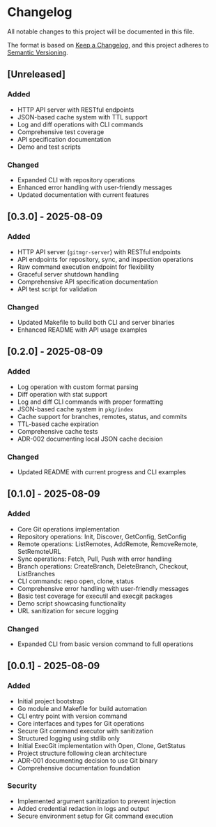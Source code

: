 # Changelog

All notable changes to this project will be documented in this file.

The format is based on [Keep a Changelog](https://keepachangelog.com/en/1.0.0/),
and this project adheres to [Semantic Versioning](https://semver.org/spec/v2.0.0.html).

## [Unreleased]

### Added
- HTTP API server with RESTful endpoints
- JSON-based cache system with TTL support
- Log and diff operations with CLI commands
- Comprehensive test coverage
- API specification documentation
- Demo and test scripts

### Changed
- Expanded CLI with repository operations
- Enhanced error handling with user-friendly messages
- Updated documentation with current features

## [0.3.0] - 2025-08-09

### Added
- HTTP API server (`gitmgr-server`) with RESTful endpoints
- API endpoints for repository, sync, and inspection operations
- Raw command execution endpoint for flexibility
- Graceful server shutdown handling
- Comprehensive API specification documentation
- API test script for validation

### Changed
- Updated Makefile to build both CLI and server binaries
- Enhanced README with API usage examples

## [0.2.0] - 2025-08-09

### Added
- Log operation with custom format parsing
- Diff operation with stat support
- Log and diff CLI commands with proper formatting
- JSON-based cache system in `pkg/index`
- Cache support for branches, remotes, status, and commits
- TTL-based cache expiration
- Comprehensive cache tests
- ADR-002 documenting local JSON cache decision

### Changed
- Updated README with current progress and CLI examples

## [0.1.0] - 2025-08-09

### Added
- Core Git operations implementation
- Repository operations: Init, Discover, GetConfig, SetConfig
- Remote operations: ListRemotes, AddRemote, RemoveRemote, SetRemoteURL
- Sync operations: Fetch, Pull, Push with error handling
- Branch operations: CreateBranch, DeleteBranch, Checkout, ListBranches
- CLI commands: repo open, clone, status
- Comprehensive error handling with user-friendly messages
- Basic test coverage for executil and execgit packages
- Demo script showcasing functionality
- URL sanitization for secure logging

### Changed
- Expanded CLI from basic version command to full operations

## [0.0.1] - 2025-08-09

### Added
- Initial project bootstrap
- Go module and Makefile for build automation
- CLI entry point with version command
- Core interfaces and types for Git operations
- Secure Git command executor with sanitization
- Structured logging using stdlib only
- Initial ExecGit implementation with Open, Clone, GetStatus
- Project structure following clean architecture
- ADR-001 documenting decision to use Git binary
- Comprehensive documentation foundation

### Security
- Implemented argument sanitization to prevent injection
- Added credential redaction in logs and output
- Secure environment setup for Git command execution